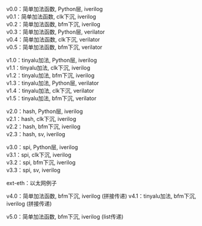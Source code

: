 v0.0：简单加法函数, Python层, iverilog  
v0.1：简单加法函数, clk下沉, iverilog  
v0.2：简单加法函数, bfm下沉, iverilog  
v0.3：简单加法函数, Python层, verilator  
v0.4：简单加法函数, clk下沉, verilator  
v0.5：简单加法函数, bfm下沉, verilator  

v1.0：tinyalu加法, Python层, iverilog  
v1.1：tinyalu加法, clk下沉, iverilog  
v1.2：tinyalu加法, bfm下沉, iverilog  
v1.3：tinyalu加法, Python层, verilator  
v1.4：tinyalu加法, clk下沉, verilator  
v1.5：tinyalu加法, bfm下沉, verilator  

v2.0：hash, Python层, iverilog  
v2.1：hash, clk下沉, iverilog  
v2.2：hash, bfm下沉, iverilog  
v2.3：hash, sv, iverilog  

v3.0：spi, Python层, iverilog  
v3.1：spi, clk下沉, iverilog  
v3.2：spi, bfm下沉, iverilog  
v3.3：spi, sv, iverilog  

ext-eth：以太网例子

v4.0：简单加法函数, bfm下沉, iverilog (拼接传递) 
v4.1：tinyalu加法, bfm下沉, iverilog (拼接传递)

v5.0：简单加法函数, bfm下沉, iverilog (list传递)
